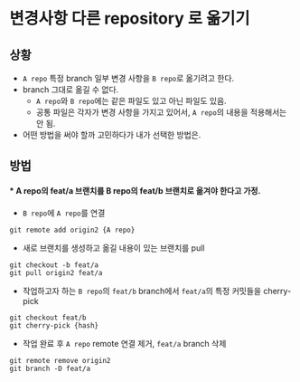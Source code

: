 # 변경사항 다른 repository 로 옮기기

## 상황
- `A repo` 특정 branch 일부 변경 사항을 `B repo`로 옮기려고 한다.
- branch 그대로 옮길 수 없다. 
  - `A repo`와 `B repo`에는 같은 파일도 있고 아닌 파일도 있음.
  - 공통 파일은 각자가 변경 사항을 가지고 있어서, `A repo`의 내용을 적용해서는 안 됨.
- 어떤 방법을 써야 할까 고민하다가 내가 선택한 방법은.

## 방법
#### * A repo의 feat/a 브랜치를 B repo의 feat/b 브랜치로 옮겨야 한다고 가정.
- `B repo`에 `A repo`를 연결
```git
git remote add origin2 {A repo}
```

- 새로 브랜치를 생성하고 옮길 내용이 있는 브랜치를 pull
```git
git checkout -b feat/a
git pull origin2 feat/a
```

- 작업하고자 하는 `B repo`의 `feat/b` branch에서 `feat/a`의 특정 커밋들을 cherry-pick
```git
git checkout feat/b
git cherry-pick {hash}
```

- 작업 완료 후 `A repo` remote 연결 제거, `feat/a` branch 삭제
```git
git remote remove origin2
git branch -D feat/a
```
